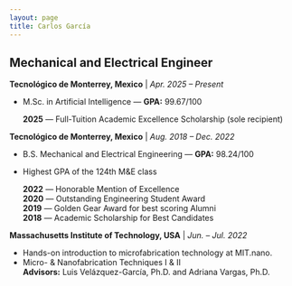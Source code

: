 ```yaml
---
layout: page
title: Carlos García
---
```


## Mechanical and Electrical Engineer

**Tecnológico de Monterrey, Mexico** | _Apr. 2025 – Present_

- M.Sc. in Artificial Intelligence — **GPA:** 99.67/100
  
  **2025** — Full-Tuition Academic Excellence Scholarship (sole recipient)

**Tecnológico de Monterrey, Mexico** | _Aug. 2018 – Dec. 2022_

- B.S. Mechanical and Electrical Engineering — **GPA:** 98.24/100  
- Highest GPA of the 124th M&E class

  **2022** — Honorable Mention of Excellence  
  **2020** — Outstanding Engineering Student Award  
  **2019** — Golden Gear Award for best scoring Alumni  
  **2018** — Academic Scholarship for Best Candidates

**Massachusetts Institute of Technology, USA** | _Jun. – Jul. 2022_

- Hands-on introduction to microfabrication technology at MIT.nano.
- Micro- & Nanofabrication Techniques I & II  
**Advisors:** Luis Velázquez-García, Ph.D. and Adriana Vargas, Ph.D. 


